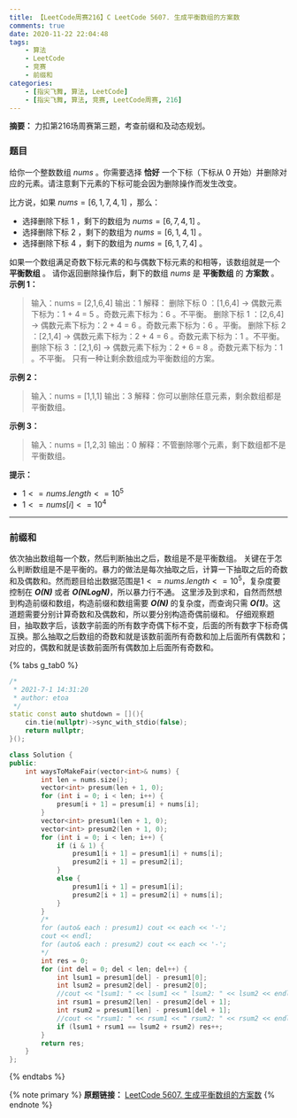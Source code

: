 ```yaml
---
title: 【LeetCode周赛216】C LeetCode 5607. 生成平衡数组的方案数
comments: true
date: 2020-11-22 22:04:48
tags:
    - 算法
    - LeetCode
    - 竞赛
    - 前缀和
categories:
    - [指尖飞舞, 算法, LeetCode]
    - [指尖飞舞, 算法, 竞赛, LeetCode周赛, 216]
---
```

__摘要：__
力扣第216场周赛第三题，考查前缀和及动态规划。
<!-- more -->

### 题目
给你一个整数数组 $nums$ 。你需要选择 __恰好__ 一个下标（下标从 $0$ 开始）并删除对应的元素。请注意剩下元素的下标可能会因为删除操作而发生改变。

比方说，如果 $nums = [6,1,7,4,1]$ ，那么：

+ 选择删除下标 $1$ ，剩下的数组为 $nums = [6,7,4,1]$ 。
+ 选择删除下标 $2$ ，剩下的数组为 $nums = [6,1,4,1]$ 。
+ 选择删除下标 $4$ ，剩下的数组为 $nums = [6,1,7,4]$ 。

如果一个数组满足奇数下标元素的和与偶数下标元素的和相等，该数组就是一个 __平衡数组__ 。
请你返回删除操作后，剩下的数组 $nums$ 是 __平衡数组__ 的 __方案数__ 。
 
__示例 1：__

> 输入：nums = [2,1,6,4]
> 输出：1
> 解释：
> 删除下标 0 ：[1,6,4] -> 偶数元素下标为：1 + 4 = 5 。奇数元素下标为：6 。不平衡。
> 删除下标 1 ：[2,6,4] -> 偶数元素下标为：2 + 4 = 6 。奇数元素下标为：6 。平衡。
> 删除下标 2 ：[2,1,4] -> 偶数元素下标为：2 + 4 = 6 。奇数元素下标为：1 。不平衡。
> 删除下标 3 ：[2,1,6] -> 偶数元素下标为：2 + 6 = 8 。奇数元素下标为：1 。不平衡。
> 只有一种让剩余数组成为平衡数组的方案。

__示例 2：__

> 输入：nums = [1,1,1]
> 输出：3
> 解释：你可以删除任意元素，剩余数组都是平衡数组。

__示例 3：__

> 输入：nums = [1,2,3]
> 输出：0
> 解释：不管删除哪个元素，剩下数组都不是平衡数组。

__提示：__

+ $1 <= nums.length <= 10^5$
+ $1 <= nums[i] <= 10^4$

___

### 前缀和
依次抽出数组每一个数，然后判断抽出之后，数组是不是平衡数组。
关键在于怎么判断数组是不是平衡的。暴力的做法是每次抽取之后，计算一下抽取之后的奇数和及偶数和。然而题目给出数据范围是$1 <= nums.length <= 10^5$，复杂度要控制在 **_O(N)_** 或者 **_O(NLogN)_**，所以暴力行不通。
这里涉及到求和，自然而然想到构造前缀和数组，构造前缀和数组需要 **_O(N)_** 的复杂度，而查询只需 **_O(1)_**。这道题需要分别计算奇数和及偶数和，所以要分别构造奇偶前缀和。
仔细观察题目，抽取数字后，该数字前面的所有数字奇偶下标不变，后面的所有数字下标奇偶互换。那么抽取之后数组的奇数和就是该数前面所有奇数和加上后面所有偶数和；对应的，偶数和就是该数前面所有偶数加上后面所有奇数和。

{% tabs g_tab0 %}
<!-- tab C++ -->
```C++
/*
 * 2021-7-1 14:31:20
 * author: etoa
 */ 
static const auto shutdown = [](){
    cin.tie(nullptr)->sync_with_stdio(false);
    return nullptr;
}();

class Solution {
public:
    int waysToMakeFair(vector<int>& nums) {
        int len = nums.size();
        vector<int> presum(len + 1, 0);
        for (int i = 0; i < len; i++) {
            presum[i + 1] = presum[i] + nums[i];
        }
        vector<int> presum1(len + 1, 0);
        vector<int> presum2(len + 1, 0);
        for (int i = 0; i < len; i++) {
            if (i & 1) {
                presum1[i + 1] = presum1[i] + nums[i];
                presum2[i + 1] = presum2[i];
            }
            else {
                presum1[i + 1] = presum1[i];
                presum2[i + 1] = presum2[i] + nums[i];
            }
        }
        /*
        for (auto& each : presum1) cout << each << '-';
        cout << endl;
        for (auto& each : presum2) cout << each << '-';
        */
        int res = 0;
        for (int del = 0; del < len; del++) {
            int lsum1 = presum1[del] - presum1[0];
            int lsum2 = presum2[del] - presum2[0];
            //cout << "lsum1: " << lsum1 << " lsum2: " << lsum2 << endl;
            int rsum1 = presum2[len] - presum2[del + 1];
            int rsum2 = presum1[len] - presum1[del + 1];
            //cout << "rsum1: " << rsum1 << " rsum2: " << rsum2 << endl;
            if (lsum1 + rsum1 == lsum2 + rsum2) res++;
        }
        return res;
    }
};
```
<!-- endtab -->
{% endtabs %}

{% note primary %}
__原题链接：__ [LeetCode 5607. 生成平衡数组的方案数](https://leetcode-cn.com/problems/ways-to-make-a-fair-array/)
{% endnote %}